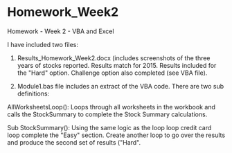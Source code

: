 # Homework_Week2
Homework - Week 2 - VBA and Excel

I have included two files:

1. Results_Homework_Week2.docx (includes screenshots of the three years of stocks reported. Results match for 2015. Results included for the "Hard" option. Challenge option also completed (see VBA file).

2. Module1.bas file includes an extract of the VBA code. There are two sub definitions:

AllWorksheetsLoop(): Loops through all worksheets in the workbook and calls the StockSummary to complete the Stock Summary calculations.

Sub StockSummary(): Using the same logic as the loop loop credit card loop complete the "Easy" section. Create another loop to go over the results and produce the second set of results ("Hard".
